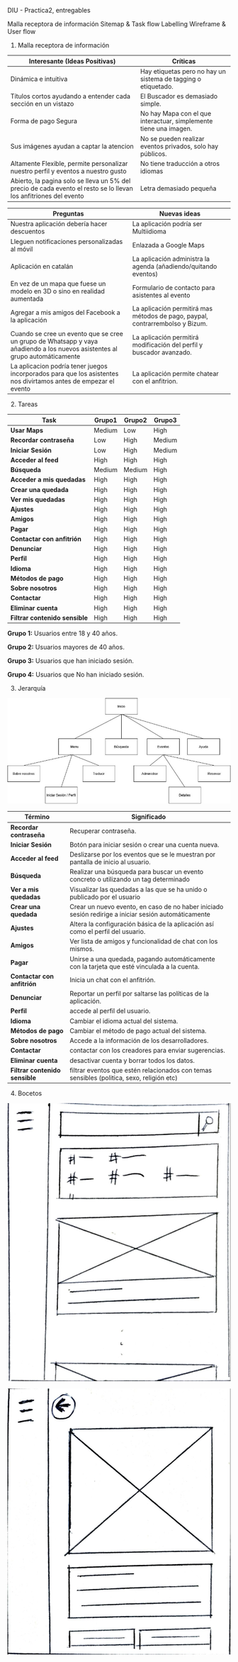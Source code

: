 DIU - Practica2, entregables

Malla receptora de información 
Sitemap & Task flow 
Labelling 
Wireframe & User flow 

1. Malla receptora de información

**Interesante (Ideas Positivas)** | **Críticas**
| ------------- | -------
  Dinámica e intuitiva |  Hay etiquetas pero no hay un sistema de tagging o etiquetado.
  Títulos cortos ayudando a entender cada sección en un vistazo | El Buscador es demasiado simple.
  Forma de pago Segura |  No hay Mapa con el que interactuar, simplemente tiene una imagen.
   Sus imágenes ayudan a captar la atencion |  No se pueden realizar eventos privados, solo hay públicos.  
  Altamente Flexible, permite personalizar nuestro perfil y eventos a nuestro gusto | No tiene traducción a otros idiomas
   Abierto, la pagina solo se lleva un 5% del precio de cada evento el resto se lo llevan los anfitriones del evento |   Letra demasiado pequeña    
   
   
  **Preguntas** | **Nuevas ideas**
| ------------- | -------
  Nuestra aplicación debería hacer descuentos |  La aplicación podría ser Multiidioma
  Lleguen notificaciones personalizadas al móvil |  Enlazada a  Google Maps
  Aplicación en catalán |  La aplicación administra la agenda (añadiendo/quitando eventos)
  En vez de un mapa que fuese un modelo en 3D o sino en realidad aumentada |  Formulario de contacto para asistentes al evento
  Agregar a mis amigos del Facebook a la aplicación  | La aplicación permitirá mas métodos de pago, paypal, contrarrembolso y Bizum.
   Cuando se cree un evento que se cree un grupo de Whatsapp y vaya añadiendo a los nuevos asistentes al grupo automáticamente | La aplicación permitirá modificación del perfil y buscador avanzado.
  La aplicacion podría tener juegos incorporados para que los asistentes nos divirtamos antes de empezar el evento | La aplicación permite chatear con el anfitrion.

  
2. Tareas

  **Task** | **Grupo1**  | **Grupo2** | **Grupo3**
  | ------------- | ------- | ------- | ------- 
  **Usar Maps**           | Medium  | Low    | High
  **Recordar contraseña** | Low     | High   | Medium 
  **Iniciar Sesión** | Low     | High   | Medium
  **Acceder al feed** | High     | High   | High
  **Búsqueda**   | Medium  | Medium | High
  **Acceder a mis quedadas** | High     | High   | High
  **Crear una quedada** | High     | High   | High
  **Ver mis quedadas** | High     | High   | High
  **Ajustes** | High     | High   | High
  **Amigos** | High     | High   | High
  **Pagar** | High     | High   | High
  **Contactar con anfitrión** | High     | High   | High
  **Denunciar** | High     | High   | High
  **Perfil** | High     | High   | High
  **Idioma** | High     | High   | High
  **Métodos de pago** | High     | High   | High
  **Sobre nosotros** | High     | High   | High
  **Contactar** | High     | High   | High
  **Eliminar cuenta** | High     | High   | High
  **Filtrar contenido sensible** | High     | High   | High




  **Grupo 1:** Usuarios entre 18 y 40 años.
  
  **Grupo 2:** Usuarios mayores de 40 años.
  
  **Grupo 3:** Usuarios que han iniciado sesión.
  
  **Grupo 4:** Usuarios que No han iniciado sesión.


  
3. Jerarquía

![Jerarquia](../img/jerarquia.jpg)

**Término** | **Significado**     
| ------------- | -------
  **Recordar contraseña** |  Recuperar contraseña.
  **Iniciar Sesión** | Botón para iniciar sesión o crear una cuenta nueva.
  **Acceder al feed** | Deslizarse por los eventos que se le muestran por pantalla de inicio al usuario. 
  **Búsqueda**   | Realizar una búsqueda para buscar un evento concreto o utilizando un tag determinado
  **Ver a mis quedadas** | Visualizar las quedadas a las que se ha unido o publicado por el usuario
  **Crear una quedada** | Crear un nuevo evento, en caso de no haber iniciado sesión redirige a iniciar sesión automáticamente
  **Ajustes** | Altera la configuración básica de la aplicación así como el perfil del usuario.
  **Amigos** | Ver lista de amigos y funcionalidad de chat con los mismos.
  **Pagar** | Unirse a una quedada, pagando automáticamente con la tarjeta que esté vinculada a la cuenta.
  **Contactar con anfitrión** | Inicia un chat con el anfitrión.
  **Denunciar** | Reportar un perfil por saltarse las políticas de la aplicación.
  **Perfil** | accede al perfil del usuario.
  **Idioma** | Cambiar el idioma actual del sistema.
  **Métodos de pago** | Cambiar el método de pago actual del sistema.
  **Sobre nosotros** | Accede a la información de los desarrolladores.
  **Contactar** | contactar con los creadores para enviar sugerencias.
  **Eliminar cuenta** | desactivar cuenta y borrar todos los datos.
  **Filtrar contenido sensible** | filtrar eventos que estén relacionados con temas sensibles (politica, sexo, religión etc)
  
4. Bocetos




![Pantalla princiapl](../img/boceto1.jpg)

![Evento](../img/boceto2.jpg)


